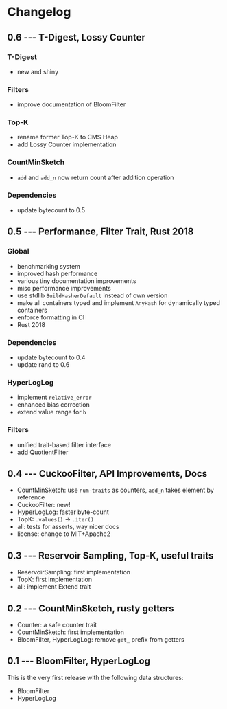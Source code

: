 # Changelog

## 0.6 --- T-Digest, Lossy Counter

### T-Digest
- new and shiny

### Filters
- improve documentation of BloomFilter

### Top-K
- rename former Top-K to CMS Heap
- add Lossy Counter implementation

### CountMinSketch
- `add` and `add_n` now return count after addition operation

### Dependencies
- update bytecount to 0.5

## 0.5 --- Performance, Filter Trait, Rust 2018

### Global
- benchmarking system
- improved hash performance
- various tiny documentation improvements
- misc performance improvements
- use stdlib `BuildHasherDefault` instead of own version
- make all containers typed and implement `AnyHash` for dynamically typed containers
- enforce formatting in CI
- Rust 2018

### Dependencies
- update bytecount to 0.4
- update rand to 0.6

### HyperLogLog
- implement `relative_error`
- enhanced bias correction
- extend value range for `b`

### Filters
- unified trait-based filter interface
- add QuotientFilter


## 0.4 --- CuckooFilter, API Improvements, Docs

- CountMinSketch: use `num-traits` as counters, `add_n` takes element by reference
- CuckooFilter: new!
- HyperLogLog: faster byte-count
- TopK: `.values()` -> `.iter()`
- all: tests for asserts, way nicer docs
- license: change to MIT+Apache2


## 0.3 --- Reservoir Sampling, Top-K, useful traits

- ReservoirSampling: first implementation
- TopK: first implementation
- all: implement Extend trait


## 0.2 --- CountMinSketch, rusty getters

- Counter: a safe counter trait
- CountMinSketch: first implementation
- BloomFilter, HyperLogLog: remove `get_` prefix from getters


## 0.1 --- BloomFilter, HyperLogLog

This is the very first release with the following data structures:

- BloomFilter
- HyperLogLog
